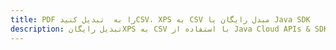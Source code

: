 ---title: PDF را به  تبدیل کنیدCSV، XPS به CSV مبدل رایگان یا Java SDKdescription: تبدیل رایگانXPS به CSV با استفاده از Java Cloud APIs & SDK همچنین اسناد PDF را در Cloud ایجاد، ویرایش و رندر کنید.---